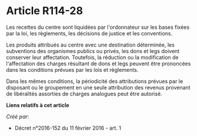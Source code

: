 # Article R114-28

Les recettes du centre sont liquidées par l'ordonnateur sur les bases fixées par la loi, les règlements, les décisions de
justice et les conventions. 

Les produits attribués au centre avec une destination déterminée, les subventions des organismes publics ou privés, les dons
et legs doivent conserver leur affectation. Toutefois, la réduction ou la modification de l'affectation des charges résultant
de dons et legs peuvent être prononcées dans les conditions prévues par les lois et règlements. 

Dans les mêmes conditions, la périodicité des attributions prévues par le disposant ou le groupement en une seule attribution
des revenus provenant de libéralités assorties de charges analogues peut être autorisé.

**Liens relatifs à cet article**

_Créé par_:

  - Décret n°2016-152 du 11 février 2016 - art. 1
